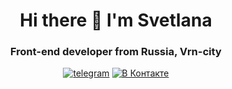 <div id="header" align="center">
  <h1>Hi there 👋 I'm Svetlana</h1>
  <h3>Front-end developer from Russia, Vrn-city</h3>
</div>

<div id="socials" align="center">
  <a href="https://t.me/SunSHINE_7th"><img src="https://img.shields.io/badge/telegram-blue?style=for-the-badge&logo=telegram&logocolor=white" alt="telegram"/></a>
  <a href="https://vk.me/w-SunSHINE"><img src="https://img.shields.io/badge/vkontakte-blue?style=for-the-badge&logo=vk&logocolor=white" alt="В Контакте"/></a> 
</div>
  
<!--
**SunShine7th/SunShine7th** is a ✨ _special_ ✨ repository because its `README.md` (this file) appears on your GitHub profile.

Here are some ideas to get you started:

- 🔭 I’m currently working on ...
- 🌱 I’m currently learning ...
- 👯 I’m looking to collaborate on ...
- 🤔 I’m looking for help with ...
- 💬 Ask me about ...
- 📫 How to reach me: ...
- 😄 Pronouns: ...
- ⚡ Fun fact: ...
-->
